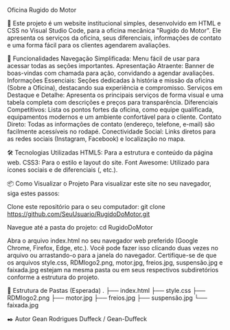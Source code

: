 Oficina Rugido do Motor

🚗 Este projeto é um website institucional simples, desenvolvido em HTML e CSS no Visual Studio Code, para a oficina mecânica "Rugido do Motor".
Ele apresenta os serviços da oficina, seus diferenciais, informações de contato e uma forma fácil para os clientes agendarem avaliações.

🚀 Funcionalidades
Navegação Simplificada: Menu fácil de usar para acessar todas as seções importantes.
Apresentação Atraente: Banner de boas-vindas com chamada para ação, convidando a agendar avaliações.
Informações Essenciais: Seções dedicadas à história e missão da oficina (Sobre a Oficina), destacando sua experiência e compromisso.
Serviços em Destaque e Detalhe: Apresenta os principais serviços de forma visual e uma tabela completa com descrições e preços para transparência.
Diferenciais Competitivos: Lista os pontos fortes da oficina, como equipe qualificada, equipamentos modernos e um ambiente confortável para o cliente.
Contato Direto: Todas as informações de contato (endereço, telefone, e-mail) são facilmente acessíveis no rodapé.
Conectividade Social: Links diretos para as redes sociais (Instagram, Facebook) e localização no mapa.

🛠️ Tecnologias Utilizadas
HTML5: Para a estrutura e conteúdo da página web.
CSS3: Para o estilo e layout do site.
Font Awesome: Utilizado para ícones sociais e de diferenciais (<i class="fas fa-check-circle"></i>, etc.).

📦 Como Visualizar o Projeto
Para visualizar este site no seu navegador, siga estes passos:

Clone este repositório para o seu computador:
git clone https://github.com/SeuUsuario/RugidoDoMotor.git

Navegue até a pasta do projeto:
cd RugidoDoMotor

Abra o arquivo index.html no seu navegador web preferido (Google Chrome, Firefox, Edge, etc.). Você pode fazer isso clicando duas vezes no arquivo ou arrastando-o para a janela do navegador.
Certifique-se de que os arquivos style.css, RDMlogo2.png, motor.jpg, freios.jpg, suspensão.jpg e faixada.jpg estejam na mesma pasta ou em seus respectivos subdiretórios conforme a estrutura do projeto.

📂 Estrutura de Pastas (Esperada)
.
├── index.html
├── style.css
├── RDMlogo2.png
├── motor.jpg
├── freios.jpg
├── suspensão.jpg
└── faixada.jpg

✒️ Autor
Gean Rodrigues Duffeck / Gean-Duffeck
